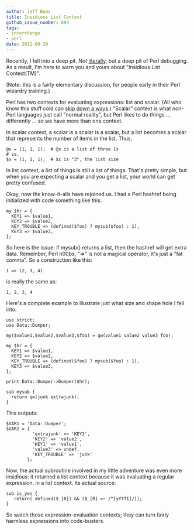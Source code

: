 ```yaml
---
author: Jeff Boes
title: Insidious List Context
github_issue_number: 694
tags:
- interchange
- perl
date: 2012-09-20
---
```




Recently, I fell into a deep pit. Not [literally](http://www.theatlanticwire.com/entertainment/2012/09/actually-literally-what-your-crutch-word-says-about-you/56614/), but a deep pit of Perl debugging. As a result, I'm here to warn you and yours about "Insidious List Context(TM)".

(Note: this is a fairly elementary discussion, for people early in their Perl wizardry training.)

Perl has two contexts for evaluating expressions: list and scalar. (All who know this stuff cold can [skip down a ways](#skip_here).) "Scalar" context is what non-Perl languages just call "normal reality", but Perl likes to do things ... differently ... so we have more than one context.

In scalar context, a scalar is a scalar is a scalar, but a list becomes a scalar that represents the number of items in the list. Thus,

```plain
@x = (1, 1, 1);  # @x is a list of three 1s
# vs.
$x = (1, 1, 1);  # $x is "3", the list size
```

In list context, a list of things is still a list of things. That's pretty simple, but when you are expecting a scalar and you get a list, your world can get pretty confused.

Okay, now the know-it-alls have rejoined us. I had a Perl hashref being initialized with code something like this:

```plain
my $hr = {
  KEY1 => $value1,
  KEY2 => $value2,
  KEY_TROUBLE => (defined($foo) ? mysub($foo) : 1),
  KEY3 => $value3,
};
```

So here is the issue: if mysub() returns a list, then the hashref will get extra data. Remember, Perl n00bs, "=>" is not a magical operator, it's just a "fat comma". So a construction like this:

```plain
1 => (2, 3, 4)
```

is really the same as:
```plain
1, 2, 3, 4
```

Here's a complete example to illustrate just what size and shape hole I fell into:

```plain
use strict;
use Data::Dumper;

my($value1,$value2,$value3,$foo) = qw(value1 value2 value3 foo);

my $hr = {
  KEY1 => $value1,
  KEY2 => $value2,
  KEY_TROUBLE => (defined($foo) ? mysub($foo) : 1),
  KEY3 => $value3,
};

print Data::Dumper->Dumper($hr);

sub mysub {
  return qw(junk extrajunk);
}
```

This outputs:

```plain
$VAR1 = 'Data::Dumper';
$VAR2 = {
          'extrajunk' => 'KEY3',
          'KEY2' => 'value2',
          'KEY1' => 'value1',
          'value3' => undef,
          'KEY_TROUBLE' => 'junk'
        };
```

Now, the actual subroutine involved in my little adventure was even more insidious: it returned a list context because it was evaluating a regular expression, in a list context. Its actual source:

```plain
sub is_yes {
   return( defined($_[0]) && ($_[0] =~ /^[yYtT1]/));
}
```

So watch those expression-evaluation contexts; they can turn fairly harmless expressions into code-busters.


